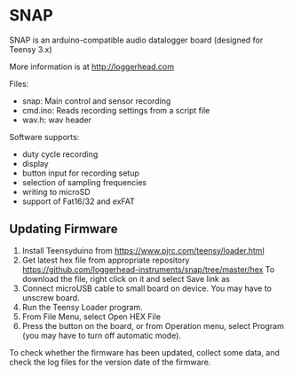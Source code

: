 # SNAP
SNAP is an arduino-compatible audio datalogger board (designed for Teensy 3.x)

More information is at http://loggerhead.com

Files:
- snap: Main control and sensor recording
- cmd.ino: Reads recording settings from a script file
- wav.h: wav header

Software supports:
- duty cycle recording
- display
- button input for recording setup
- selection of sampling frequencies
- writing to microSD
- support of Fat16/32 and exFAT

## Updating Firmware

1.	Install Teensyduino from https://www.pjrc.com/teensy/loader.html
2.	Get latest hex file from appropriate repository
	https://github.com/loggerhead-instruments/snap/tree/master/hex
	To download the file, right click on it and select Save link as
3.	Connect microUSB cable to small board on device. You may have to unscrew board.
4.	Run the Teensy Loader program.
5.	From File Menu, select Open HEX File
6.	Press the button on the board, or from Operation menu, select Program (you may have to turn off automatic mode).

To check whether the firmware has been updated, collect some data, and check the log files for the version date of the firmware.
